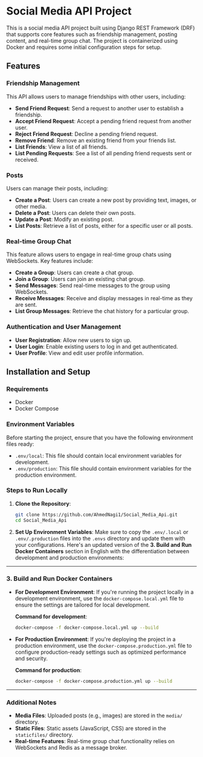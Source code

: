 # Social Media API Project

This is a social media API project built using Django REST Framework (DRF) that supports core features such as friendship management, posting content, and real-time group chat. The project is containerized using Docker and requires some initial configuration steps for setup.

## Features

### Friendship Management

This API allows users to manage friendships with other users, including:

- **Send Friend Request**: Send a request to another user to establish a friendship.
- **Accept Friend Request**: Accept a pending friend request from another user.
- **Reject Friend Request**: Decline a pending friend request.
- **Remove Friend**: Remove an existing friend from your friends list.
- **List Friends**: View a list of all friends.
- **List Pending Requests**: See a list of all pending friend requests sent or received.

### Posts

Users can manage their posts, including:

- **Create a Post**: Users can create a new post by providing text, images, or other media.
- **Delete a Post**: Users can delete their own posts.
- **Update a Post**: Modify an existing post.
- **List Posts**: Retrieve a list of posts, either for a specific user or all posts.

### Real-time Group Chat

This feature allows users to engage in real-time group chats using WebSockets. Key features include:

- **Create a Group**: Users can create a chat group.
- **Join a Group**: Users can join an existing chat group.
- **Send Messages**: Send real-time messages to the group using WebSockets.
- **Receive Messages**: Receive and display messages in real-time as they are sent.
- **List Group Messages**: Retrieve the chat history for a particular group.

### Authentication and User Management

- **User Registration**: Allow new users to sign up.
- **User Login**: Enable existing users to log in and get authenticated.
- **User Profile**: View and edit user profile information.

## Installation and Setup

### Requirements

- Docker
- Docker Compose

### Environment Variables

Before starting the project, ensure that you have the following environment files ready:

- `.env/local`: This file should contain local environment variables for development.
- `.env/production`: This file should contain environment variables for the production environment.



### Steps to Run Locally

1. **Clone the Repository**:

   ```bash
   git clone https://github.com/AhmedNagi1/Social_Media_Api.git
   cd Social_Media_Api
   ```
2. **Set Up Environment Variables**:
   Make sure to copy the `.env/.local` or `.env/.production` files into the `.envs` directory and update them with your configurations.
Here's an updated version of the **3. Build and Run Docker Containers** section in English with the differentiation between development and production environments:

---

### 3. **Build and Run Docker Containers**


- **For Development Environment**:
   If you're running the project locally in a development environment, use the `docker-compose.local.yml` file to ensure the settings are tailored for local development.

   **Command for development**:
   ```bash
   docker-compose -f docker-compose.local.yml up --build
   ```

- **For Production Environment**:
   If you're deploying the project in a production environment, use the `docker-compose.production.yml` file to configure production-ready settings such as optimized performance and security.

   **Command for production**:
   ```bash
   docker-compose -f docker-compose.production.yml up --build
   ```

--- 

### Additional Notes

- **Media Files**: Uploaded posts (e.g., images) are stored in the `media/` directory.
- **Static Files**: Static assets (JavaScript, CSS) are stored in the `staticfiles/` directory.
- **Real-time Features**: Real-time group chat functionality relies on WebSockets and Redis as a message broker.
